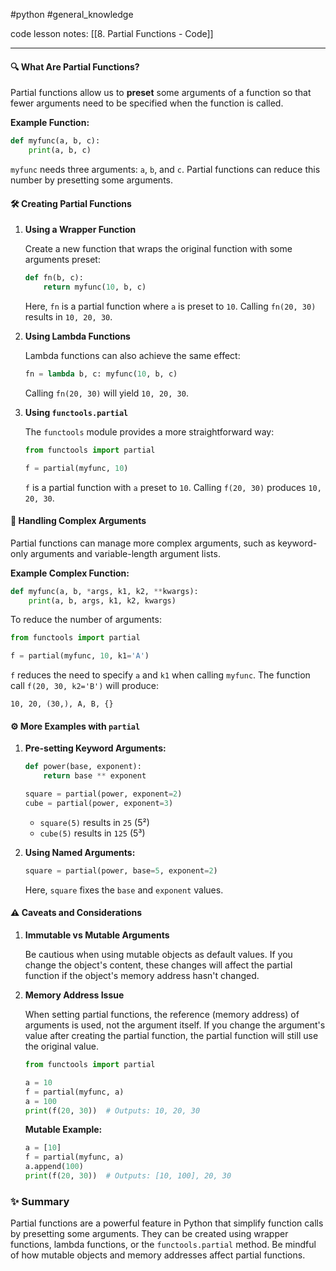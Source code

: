 #python #general_knowledge 

code lesson notes: [[8. Partial Functions - Code]]

---
#### 🔍 What Are Partial Functions?

Partial functions allow us to **preset** some arguments of a function so that fewer arguments need to be specified when the function is called.

**Example Function:**
```python
def myfunc(a, b, c):
    print(a, b, c)
```
`myfunc` needs three arguments: `a`, `b`, and `c`. Partial functions can reduce this number by presetting some arguments.

#### 🛠️ Creating Partial Functions

1. **Using a Wrapper Function**

   Create a new function that wraps the original function with some arguments preset:
   ```python
   def fn(b, c):
       return myfunc(10, b, c)
   ```
   Here, `fn` is a partial function where `a` is preset to `10`. Calling `fn(20, 30)` results in `10, 20, 30`.

2. **Using Lambda Functions**

   Lambda functions can also achieve the same effect:
   ```python
   fn = lambda b, c: myfunc(10, b, c)
   ```
   Calling `fn(20, 30)` will yield `10, 20, 30`.

3. **Using `functools.partial`**

   The `functools` module provides a more straightforward way:
   ```python
   from functools import partial

   f = partial(myfunc, 10)
   ```
   `f` is a partial function with `a` preset to `10`. Calling `f(20, 30)` produces `10, 20, 30`.

#### 🔄 Handling Complex Arguments

Partial functions can manage more complex arguments, such as keyword-only arguments and variable-length argument lists.

**Example Complex Function:**
```python
def myfunc(a, b, *args, k1, k2, **kwargs):
    print(a, b, args, k1, k2, kwargs)
```

To reduce the number of arguments:
```python
from functools import partial

f = partial(myfunc, 10, k1='A')
```
`f` reduces the need to specify `a` and `k1` when calling `myfunc`. The function call `f(20, 30, k2='B')` will produce:
```
10, 20, (30,), A, B, {}
```

#### ⚙️ More Examples with `partial`

1. **Pre-setting Keyword Arguments:**
   ```python
   def power(base, exponent):
       return base ** exponent

   square = partial(power, exponent=2)
   cube = partial(power, exponent=3)
   ```

   - `square(5)` results in `25` (5²)
   - `cube(5)` results in `125` (5³)

2. **Using Named Arguments:**
   ```python
   square = partial(power, base=5, exponent=2)
   ```
   Here, `square` fixes the `base` and `exponent` values.

#### ⚠️ Caveats and Considerations

1. **Immutable vs Mutable Arguments**

   Be cautious when using mutable objects as default values. If you change the object's content, these changes will affect the partial function if the object's memory address hasn't changed.

2. **Memory Address Issue**

   When setting partial functions, the reference (memory address) of arguments is used, not the argument itself. If you change the argument's value after creating the partial function, the partial function will still use the original value.

   ```python
   from functools import partial

   a = 10
   f = partial(myfunc, a)
   a = 100
   print(f(20, 30))  # Outputs: 10, 20, 30
   ```

   **Mutable Example:**
   ```python
   a = [10]
   f = partial(myfunc, a)
   a.append(100)
   print(f(20, 30))  # Outputs: [10, 100], 20, 30
   ```

### ✨ Summary

Partial functions are a powerful feature in Python that simplify function calls by presetting some arguments. They can be created using wrapper functions, lambda functions, or the `functools.partial` method. Be mindful of how mutable objects and memory addresses affect partial functions.